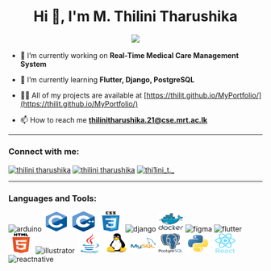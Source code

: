 <h1 align="center">Hi 👋, I'm M. Thilini Tharushika</h1>

<p align="center">
  <a href="https://github.com/DenverCoder1/readme-typing-svg"><img src="https://readme-typing-svg.herokuapp.com?font=Time+New+Roman&color=cyan&size=25&center=true&vCenter=true&width=750&height=100&lines=Full+Stack+Developer;Computer+Science+and+Engineering+Undergraduate;"></a>
</p>

- 🔭 I’m currently working on **Real-Time Medical Care Management System**

- 🌱 I’m currently learning **Flutter, Django, PostgreSQL**

- 👨‍💻 All of my projects are available at [https://thilit.github.io/MyPortfolio/](https://thilit.github.io/MyPortfolio/)

- 📫 How to reach me **thilinitharushika.21@cse.mrt.ac.lk**

---

<h3 align="left">Connect with me:</h3>
<p align="left">
<a href="https://linkedin.com/in/thilini tharushika" target="blank"><img align="center" src="https://raw.githubusercontent.com/rahuldkjain/github-profile-readme-generator/master/src/images/icons/Social/linked-in-alt.svg" alt="thilini tharushika" height="30" width="40" /></a>
<a href="https://fb.com/thilini tharushika" target="blank"><img align="center" src="https://raw.githubusercontent.com/rahuldkjain/github-profile-readme-generator/master/src/images/icons/Social/facebook.svg" alt="thilini tharushika" height="30" width="40" /></a>
<a href="https://instagram.com/thi1ini_t._" target="blank"><img align="center" src="https://raw.githubusercontent.com/rahuldkjain/github-profile-readme-generator/master/src/images/icons/Social/instagram.svg" alt="thi1ini_t._" height="30" width="40" /></a>
</p>

---

<h3 align="left">Languages and Tools:</h3>
<p align="left">
  <img src="https://cdn.worldvectorlogo.com/logos/arduino-1.svg" alt="arduino" width="50" height="40"/>
  <img src="https://raw.githubusercontent.com/devicons/devicon/master/icons/c/c-original.svg" alt="c" width="50" height="40"/>
  <img src="https://raw.githubusercontent.com/devicons/devicon/master/icons/cplusplus/cplusplus-original.svg" alt="cplusplus" width="50" height="40"/>
  <img src="https://raw.githubusercontent.com/devicons/devicon/master/icons/css3/css3-original-wordmark.svg" alt="css3" width="50" height="40"/>
  <img src="https://cdn.worldvectorlogo.com/logos/django.svg" alt="django" width="50" height="40"/>
  <img src="https://raw.githubusercontent.com/devicons/devicon/master/icons/docker/docker-original-wordmark.svg" alt="docker" width="50" height="40"/>
  <img src="https://www.vectorlogo.zone/logos/figma/figma-icon.svg" alt="figma" width="50" height="40"/>
  <img src="https://www.vectorlogo.zone/logos/flutterio/flutterio-icon.svg" alt="flutter" width="50" height="40"/>
  <img src="https://raw.githubusercontent.com/devicons/devicon/master/icons/html5/html5-original-wordmark.svg" alt="html5" width="50" height="40"/>
  <img src="https://www.vectorlogo.zone/logos/adobe_illustrator/adobe_illustrator-icon.svg" alt="illustrator" width="50" height="40"/>
  <img src="https://raw.githubusercontent.com/devicons/devicon/master/icons/java/java-original.svg" alt="java" width="50" height="40"/>
  <img src="https://raw.githubusercontent.com/devicons/devicon/master/icons/linux/linux-original.svg" alt="linux" width="50" height="40"/>
  <img src="https://raw.githubusercontent.com/devicons/devicon/master/icons/mysql/mysql-original-wordmark.svg" alt="mysql" width="50" height="40"/>
  <img src="https://raw.githubusercontent.com/devicons/devicon/master/icons/postgresql/postgresql-original-wordmark.svg" alt="postgresql" width="50" height="40"/>
  <img src="https://raw.githubusercontent.com/devicons/devicon/master/icons/python/python-original.svg" alt="python" width="50" height="40"/>
  <img src="https://raw.githubusercontent.com/devicons/devicon/master/icons/react/react-original-wordmark.svg" alt="react" width="50" height="40"/>
  <img src="https://reactnative.dev/img/header_logo.svg" alt="reactnative" width="50" height="40"/>
</p>
